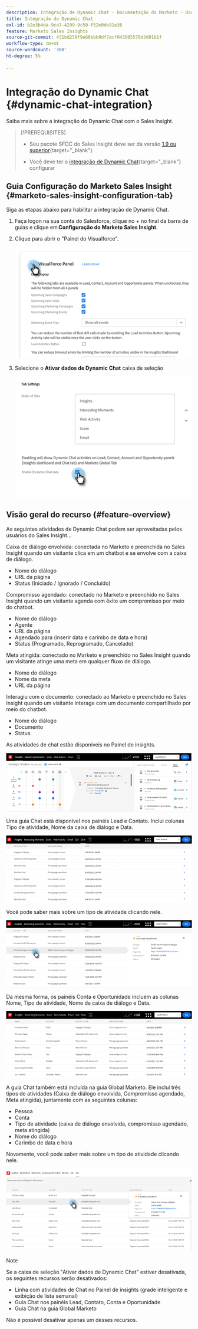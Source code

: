 ```yaml
---
description: Integração de Dynamic Chat - Documentação do Marketo - Documentação do produto
title: Integração do Dynamic Chat
exl-id: b2e3b4da-9ca7-4299-9c50-f52e0de91e36
feature: Marketo Sales Insights
source-git-commit: 431bd258f9a68bbb9df7acf043085578d3d91b1f
workflow-type: tm+mt
source-wordcount: '388'
ht-degree: 5%

---
```


# Integração do Dynamic Chat {#dynamic-chat-integration}

Saiba mais sobre a integração do Dynamic Chat com o Sales Insight.

>[!PREREQUISITES]
>
>* Seu pacote SFDC do Sales Insight deve ser da versão [1.9 ou superior](/help/marketo/product-docs/marketo-sales-insight/msi-for-salesforce/upgrading/upgrading-your-msi-package.md){target="_blank"}
>
>* Você deve ter o [integração de Dynamic Chat](/help/marketo/product-docs/demand-generation/dynamic-chat/dynamic-chat-overview.md){target="_blank"} configurar

## Guia Configuração do Marketo Sales Insight {#marketo-sales-insight-configuration-tab}

Siga as etapas abaixo para habilitar a integração de Dynamic Chat.

1. Faça logon na sua conta do Salesforce, clique no + no final da barra de guias e clique em **Configuração do Marketo Sales Insight**.

1. Clique para abrir o &quot;Painel do Visualforce&quot;.

   ![](assets/dynamic-chat-integration-1.png)

1. Selecione o **Ativar dados de Dynamic Chat** caixa de seleção

   ![](assets/dynamic-chat-integration-2.png)

## Visão geral do recurso {#feature-overview}

As seguintes atividades de Dynamic Chat podem ser aproveitadas pelos usuários do Sales Insight...

Caixa de diálogo envolvida: conectada no Marketo e preenchida no Sales Insight quando um visitante clica em um chatbot e se envolve com a caixa de diálogo.

* Nome do diálogo
* URL da página
* Status (Iniciado / Ignorado / Concluído)

Compromisso agendado: conectado no Marketo e preenchido no Sales Insight quando um visitante agenda com êxito um compromisso por meio do chatbot.

* Nome do diálogo
* Agente
* URL da página
* Agendado para (inserir data e carimbo de data e hora)
* Status (Programado, Reprogramado, Cancelado)

Meta atingida: conectado no Marketo e preenchido no Sales Insight quando um visitante atinge uma meta em qualquer fluxo de diálogo.

* Nome do diálogo
* Nome da meta
* URL da página

Interagiu com o documento: conectado ao Marketo e preenchido no Sales Insight quando um visitante interage com um documento compartilhado por meio do chatbot.

* Nome do diálogo
* Documento
* Status

As atividades de chat estão disponíveis no Painel de insights.

![](assets/dynamic-chat-integration-3.png)

Uma guia Chat está disponível nos painéis Lead e Contato. Inclui colunas Tipo de atividade, Nome da caixa de diálogo e Data.

![](assets/dynamic-chat-integration-4.png)

Você pode saber mais sobre um tipo de atividade clicando nele.

![](assets/dynamic-chat-integration-5.png)

Da mesma forma, os painéis Conta e Oportunidade incluem as colunas Nome, Tipo de atividade, Nome da caixa de diálogo e Data.

![](assets/dynamic-chat-integration-6.png)

A guia Chat também está incluída na guia Global Marketo. Ele inclui três tipos de atividades (Caixa de diálogo envolvida, Compromisso agendado, Meta atingida), juntamente com as seguintes colunas:

* Pessoa
* Conta
* Tipo de atividade (caixa de diálogo envolvida, compromisso agendado, meta atingida)
* Nome do diálogo
* Carimbo de data e hora

Novamente, você pode saber mais sobre um tipo de atividade clicando nele.

![](assets/dynamic-chat-integration-7.png)

>[!NOTE]
>
>Se a caixa de seleção &quot;Ativar dados de Dynamic Chat&quot; estiver desativada, os seguintes recursos serão desativados:
>
>* Linha com atividades de Chat no Painel de insights (grade inteligente e exibição de lista semanal)
>* Guia Chat nos painéis Lead, Contato, Conta e Oportunidade
>* Guia Chat na guia Global Marketo
>
>Não é possível desativar apenas um desses recursos.

